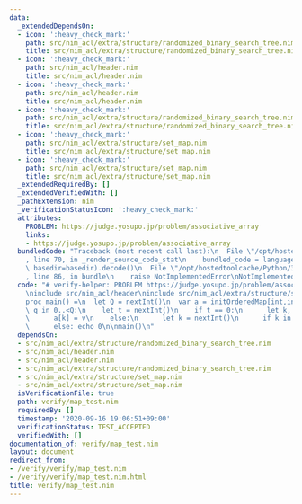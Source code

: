 ```yaml
---
data:
  _extendedDependsOn:
  - icon: ':heavy_check_mark:'
    path: src/nim_acl/extra/structure/randomized_binary_search_tree.nim
    title: src/nim_acl/extra/structure/randomized_binary_search_tree.nim
  - icon: ':heavy_check_mark:'
    path: src/nim_acl/header.nim
    title: src/nim_acl/header.nim
  - icon: ':heavy_check_mark:'
    path: src/nim_acl/header.nim
    title: src/nim_acl/header.nim
  - icon: ':heavy_check_mark:'
    path: src/nim_acl/extra/structure/randomized_binary_search_tree.nim
    title: src/nim_acl/extra/structure/randomized_binary_search_tree.nim
  - icon: ':heavy_check_mark:'
    path: src/nim_acl/extra/structure/set_map.nim
    title: src/nim_acl/extra/structure/set_map.nim
  - icon: ':heavy_check_mark:'
    path: src/nim_acl/extra/structure/set_map.nim
    title: src/nim_acl/extra/structure/set_map.nim
  _extendedRequiredBy: []
  _extendedVerifiedWith: []
  _pathExtension: nim
  _verificationStatusIcon: ':heavy_check_mark:'
  attributes:
    PROBLEM: https://judge.yosupo.jp/problem/associative_array
    links:
    - https://judge.yosupo.jp/problem/associative_array
  bundledCode: "Traceback (most recent call last):\n  File \"/opt/hostedtoolcache/Python/3.8.5/x64/lib/python3.8/site-packages/onlinejudge_verify/documentation/build.py\"\
    , line 70, in _render_source_code_stat\n    bundled_code = language.bundle(stat.path,\
    \ basedir=basedir).decode()\n  File \"/opt/hostedtoolcache/Python/3.8.5/x64/lib/python3.8/site-packages/onlinejudge_verify/languages/nim.py\"\
    , line 86, in bundle\n    raise NotImplementedError\nNotImplementedError\n"
  code: "# verify-helper: PROBLEM https://judge.yosupo.jp/problem/associative_array\n\
    \ninclude src/nim_acl/header\ninclude src/nim_acl/extra/structure/set_map\n\n\
    proc main() =\n  let Q = nextInt()\n  var a = initOrderedMap[int,int]()\n  for\
    \ q in 0..<Q:\n    let t = nextInt()\n    if t == 0:\n      let k, v = nextInt()\n\
    \      a[k] = v\n    else:\n      let k = nextInt()\n      if k in a: echo a[k]\n\
    \      else: echo 0\n\nmain()\n"
  dependsOn:
  - src/nim_acl/extra/structure/randomized_binary_search_tree.nim
  - src/nim_acl/header.nim
  - src/nim_acl/header.nim
  - src/nim_acl/extra/structure/randomized_binary_search_tree.nim
  - src/nim_acl/extra/structure/set_map.nim
  - src/nim_acl/extra/structure/set_map.nim
  isVerificationFile: true
  path: verify/map_test.nim
  requiredBy: []
  timestamp: '2020-09-16 19:06:51+09:00'
  verificationStatus: TEST_ACCEPTED
  verifiedWith: []
documentation_of: verify/map_test.nim
layout: document
redirect_from:
- /verify/verify/map_test.nim
- /verify/verify/map_test.nim.html
title: verify/map_test.nim
---
```

